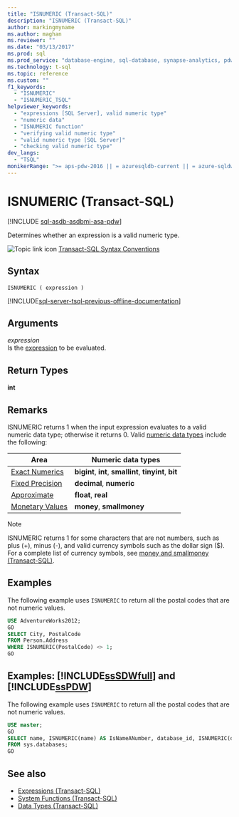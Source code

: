 ```yaml
---
title: "ISNUMERIC (Transact-SQL)"
description: "ISNUMERIC (Transact-SQL)"
author: markingmyname
ms.author: maghan
ms.reviewer: ""
ms.date: "03/13/2017"
ms.prod: sql
ms.prod_service: "database-engine, sql-database, synapse-analytics, pdw"
ms.technology: t-sql
ms.topic: reference
ms.custom: ""
f1_keywords:
  - "ISNUMERIC"
  - "ISNUMERIC_TSQL"
helpviewer_keywords:
  - "expressions [SQL Server], valid numeric type"
  - "numeric data"
  - "ISNUMERIC function"
  - "verifying valid numeric type"
  - "valid numeric type [SQL Server]"
  - "checking valid numeric type"
dev_langs:
  - "TSQL"
monikerRange: ">= aps-pdw-2016 || = azuresqldb-current || = azure-sqldw-latest || >= sql-server-2016 || >= sql-server-linux-2017 || = azuresqldb-mi-current"
---
```

# ISNUMERIC (Transact-SQL)
[!INCLUDE [sql-asdb-asdbmi-asa-pdw](../../includes/applies-to-version/sql-asdb-asdbmi-asa-pdw.md)]

  Determines whether an expression is a valid numeric type.  
  
 ![Topic link icon](../../database-engine/configure-windows/media/topic-link.gif "Topic link icon") [Transact-SQL Syntax Conventions](../../t-sql/language-elements/transact-sql-syntax-conventions-transact-sql.md)  
  
## Syntax  
  
```syntaxsql 
ISNUMERIC ( expression )  
```  
  
[!INCLUDE[sql-server-tsql-previous-offline-documentation](../../includes/sql-server-tsql-previous-offline-documentation.md)]

## Arguments
 *expression*  
 Is the [expression](../../t-sql/language-elements/expressions-transact-sql.md) to be evaluated.  
  
## Return Types  
 **int**  
  
## Remarks  
 ISNUMERIC returns 1 when the input expression evaluates to a valid numeric data type; otherwise it returns 0. Valid [numeric data types](../../t-sql/data-types/numeric-types.md) include the following:  

| Area | Numeric data types |
|-|-|
| [Exact Numerics](../../t-sql/data-types/int-bigint-smallint-and-tinyint-transact-sql.md) | **bigint**, **int**, **smallint**, **tinyint**, **bit** |
| [Fixed Precision](../../t-sql/data-types/decimal-and-numeric-transact-sql.md) | **decimal**, **numeric** |
| [Approximate](../../t-sql/data-types/float-and-real-transact-sql.md) | **float**, **real** |
| [Monetary Values](../../t-sql/data-types/money-and-smallmoney-transact-sql.md) | **money**, **smallmoney** |

> [!NOTE]  
> ISNUMERIC returns 1 for some characters that are not numbers, such as plus (+), minus (-), and valid currency symbols such as the dollar sign ($). For a complete list of currency symbols, see [money and smallmoney &#40;Transact-SQL&#41;](../../t-sql/data-types/money-and-smallmoney-transact-sql.md).  
  
## Examples  
 The following example uses `ISNUMERIC` to return all the postal codes that are not numeric values.  
  
```sql
USE AdventureWorks2012;  
GO  
SELECT City, PostalCode  
FROM Person.Address   
WHERE ISNUMERIC(PostalCode) <> 1;  
GO  
```  
  
## Examples: [!INCLUDE[ssSDWfull](../../includes/sssdwfull-md.md)] and [!INCLUDE[ssPDW](../../includes/sspdw-md.md)]  
 The following example uses `ISNUMERIC` to return all the postal codes that are not numeric values.  
  
```sql
USE master;  
GO  
SELECT name, ISNUMERIC(name) AS IsNameANumber, database_id, ISNUMERIC(database_id) AS IsIdANumber   
FROM sys.databases;  
GO  
```  
  
## See also

- [Expressions &#40;Transact-SQL&#41;](../../t-sql/language-elements/expressions-transact-sql.md)
- [System Functions &#40;Transact-SQL&#41;](../../relational-databases/system-functions/system-functions-category-transact-sql.md)
- [Data Types &#40;Transact-SQL&#41;](../../t-sql/data-types/data-types-transact-sql.md)
